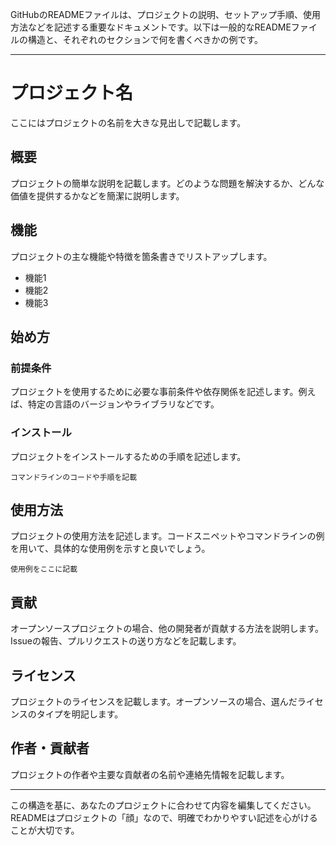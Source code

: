 GitHubのREADMEファイルは、プロジェクトの説明、セットアップ手順、使用方法などを記述する重要なドキュメントです。以下は一般的なREADMEファイルの構造と、それぞれのセクションで何を書くべきかの例です。

---

# プロジェクト名

ここにはプロジェクトの名前を大きな見出しで記載します。

## 概要

プロジェクトの簡単な説明を記載します。どのような問題を解決するか、どんな価値を提供するかなどを簡潔に説明します。

## 機能

プロジェクトの主な機能や特徴を箇条書きでリストアップします。

- 機能1
- 機能2
- 機能3

## 始め方

### 前提条件

プロジェクトを使用するために必要な事前条件や依存関係を記述します。例えば、特定の言語のバージョンやライブラリなどです。

### インストール

プロジェクトをインストールするための手順を記述します。

```
コマンドラインのコードや手順を記載
```

## 使用方法

プロジェクトの使用方法を記述します。コードスニペットやコマンドラインの例を用いて、具体的な使用例を示すと良いでしょう。

```
使用例をここに記載
```

## 貢献

オープンソースプロジェクトの場合、他の開発者が貢献する方法を説明します。Issueの報告、プルリクエストの送り方などを記載します。

## ライセンス

プロジェクトのライセンスを記載します。オープンソースの場合、選んだライセンスのタイプを明記します。

## 作者・貢献者

プロジェクトの作者や主要な貢献者の名前や連絡先情報を記載します。

---

この構造を基に、あなたのプロジェクトに合わせて内容を編集してください。READMEはプロジェクトの「顔」なので、明確でわかりやすい記述を心がけることが大切です。
